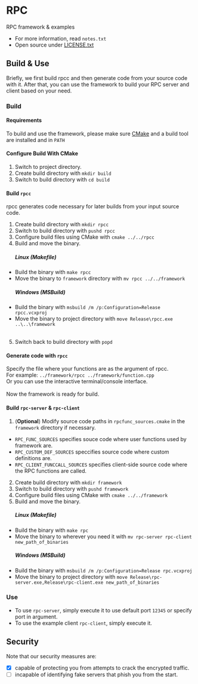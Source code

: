 # RPC
RPC framework & examples
- For more information, read `notes.txt`
- Open source under [LICENSE.txt]

## Build & Use

Briefly, we first build rpcc and then generate code from your source code with it. After that, you can use the framework to build your RPC server and client based on your need.

### Build

#### Requirements
To build and use the framework, please make sure [CMake] and a build tool are installed and in `PATH`
#### Configure Build With CMake
1. Switch to project directory.
1. Create build directory with `mkdir build`
1. Switch to build directory with `cd build`
#### Build `rpcc`
rpcc generates code necessary for later builds from your input source code.
1. Create build directory with `mkdir rpcc`
1. Switch to build directory with `pushd rpcc`
1. Configure build files using CMake with `cmake ../../rpcc`
1. Build and move the binary.
	##### Linux (Makefile)
- Build the binary with `make rpcc`
- Move the binary to `framework` directory with `mv rpcc ../../framework`
	##### Windows (MSBuild)
- Build the binary with `msbuild /m /p:Configuration=Release rpcc.vcxproj`
- Move the binary to project directory with `move Release\rpcc.exe ..\..\framework`
<br><br>
5. Switch back to build directory with `popd`
#### Generate code with `rpcc`
Specify the file where your functions are as the argument of rpcc. <br>
For example: `../framework/rpcc ../framework/function.cpp`<br>
Or you can use the interactive terminal/console interface.
<br><br>
Now the framework is ready for build.
#### Build `rpc-server` & `rpc-client`
1. (<b>Optional</b>) Modify source code paths in `rpcfunc_sources.cmake` in the `framework` directory if necessary.
- `RPC_FUNC_SOURCES` specifies souce code where user functions used by framework are.
- `RPC_CUSTOM_DEF_SOURCES` speccifies source code where custom definitions are.
- `RPC_CLIENT_FUNCCALL_SOURCES` specifies client-side source code where the RPC functions are called.
2. Create build directory with `mkdir framework`
1. Switch to build directory with `pushd framework`
1. Configure build files using CMake with `cmake ../../framework`
1. Build and move the binary.
	##### Linux (Makefile)
- Build the binary with `make rpc`
- Move the binary to wherever you need it with `mv rpc-server rpc-client new_path_of_binaries`
	##### Windows (MSBuild)
- Build the binary with `msbuild /m /p:Configuration=Release rpc.vcxproj`
- Move the binary to project directory with `move Release\rpc-server.exe,Release\rpc-client.exe new_path_of_binaries`

### Use

- To use `rpc-server`, simply execute it to use default port `12345` or specify port in argument.
- To use the example client `rpc-client`, simply execute it.

## Security
Note that our security measures are:
- [x] capable of protecting you from attempts to crack the encrypted traffic.
- [ ] incapable of identifying fake servers that phish you from the start.

[LICENSE.txt]: https://www.apache.org/licenses/LICENSE-2.0.txt
[CMake]: https://cmake.org/download/
